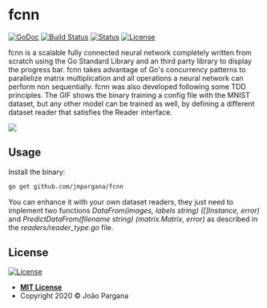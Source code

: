# fcnn

[![GoDoc](https://godoc.org/github.com/jmpargana/fcnn?status.svg)](https://godoc.org/github.com/jmpargana/fcnn)
[![Build Status](https://travis-ci.org/jmpargana/ged.svg?branch=master)](https://travis-ci.org/jmpargana/fcnn)
[![Status](https://travis-ci.org/jmpargana/matrix.svg?branch=master)](https://travis-ci.org/jmpargana/matrix)
[![License](http://img.shields.io/:license-mit-blue.svg?style=flat-square)](LICENSE)

fcnn is a scalable fully connected neural network completely written from scratch
              using the Go Standard Library and an third party library to display the progress bar.
            fcnn takes advantage of Go's concurrency patterns to parallelize matrix multiplication
            and all operations a neural network can perform non sequentially. fcnn was also
            developed following some TDD principles. The GIF shows the binary training a
            config file with the MNIST dataset, but any other model can be trained as well, by
            defining a different dataset reader that satisfies the Reader interface.

![](https://s3.eu-central-1.amazonaws.com/jmpargana.github.io/fcnn.gif)

## Usage


Install the binary:

```sh
go get github.com/jmpargana/fcnn
```

You can enhance it with your own dataset readers, they just need to implement two functions *DataFrom(images, labels string) ([]Instance, error)* and *PredictDataFrom(filename string) (matrix.Matrix, error)* as described in the *readers/reader_type.go* file. 


## License


[![License](http://img.shields.io/:license-mit-blue.svg?style=flat-square)](http://badges.mit-license.org)

- **[MIT License](LICENSE)**
- Copyright 2020 © João Pargana
